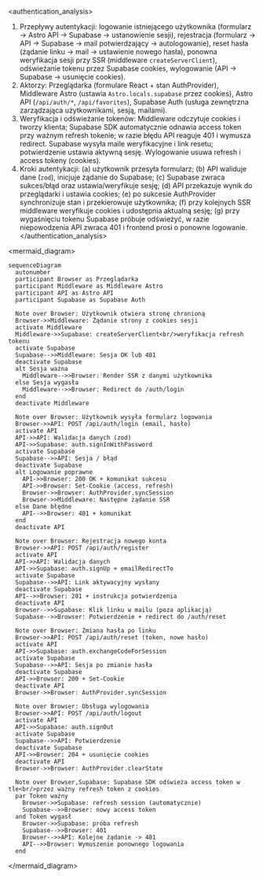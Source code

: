 <authentication_analysis>
1. Przepływy autentykacji: logowanie istniejącego użytkownika (formularz → Astro API → Supabase → ustanowienie sesji), rejestracja (formularz → API → Supabase → mail potwierdzający → autologowanie), reset hasła (żądanie linku → mail → ustawienie nowego hasła), ponowna weryfikacja sesji przy SSR (middleware `createServerClient`), odświeżanie tokenu przez Supabase cookies, wylogowanie (API → Supabase → usunięcie cookies).
2. Aktorzy: Przeglądarka (formulare React + stan AuthProvider), Middleware Astro (ustawia `Astro.locals.supabase` przez cookies), Astro API (`/api/auth/*`, `/api/favorites`), Supabase Auth (usługa zewnętrzna zarządzająca użytkownikami, sesją, mailami).
3. Weryfikacja i odświeżanie tokenów: Middleware odczytuje cookies i tworzy klienta; Supabase SDK automatycznie odnawia access token przy ważnym refresh tokenie; w razie błędu API reaguje 401 i wymusza redirect. Supabase wysyła maile weryfikacyjne i link resetu; potwierdzenie ustawia aktywną sesję. Wylogowanie usuwa refresh i access tokeny (cookies).
4. Kroki autentykacji: (a) użytkownik przesyła formularz; (b) API waliduje dane (`zod`), inicjuje żądanie do Supabase; (c) Supabase zwraca sukces/błąd oraz ustawia/weryfikuje sesję; (d) API przekazuje wynik do przeglądarki i ustawia cookies; (e) po sukcesie AuthProvider synchronizuje stan i przekierowuje użytkownika; (f) przy kolejnych SSR middleware weryfikuje cookies i udostępnia aktualną sesję; (g) przy wygaśnięciu tokenu Supabase próbuje odświeżyć, w razie niepowodzenia API zwraca 401 i frontend prosi o ponowne logowanie.
</authentication_analysis>

<mermaid_diagram>
```mermaid
sequenceDiagram
  autonumber
  participant Browser as Przeglądarka
  participant Middleware as Middleware Astro
  participant API as Astro API
  participant Supabase as Supabase Auth

  Note over Browser: Użytkownik otwiera stronę chronioną
  Browser->>Middleware: Żądanie strony z cookies sesji
  activate Middleware
  Middleware->>Supabase: createServerClient<br/>weryfikacja refresh tokenu
  activate Supabase
  Supabase-->>Middleware: Sesja OK lub 401
  deactivate Supabase
  alt Sesja ważna
    Middleware-->>Browser: Render SSR z danymi użytkownika
  else Sesja wygasła
    Middleware-->>Browser: Redirect do /auth/login
  end
  deactivate Middleware

  Note over Browser: Użytkownik wysyła formularz logowania
  Browser->>API: POST /api/auth/login (email, hasło)
  activate API
  API->>API: Walidacja danych (zod)
  API->>Supabase: auth.signInWithPassword
  activate Supabase
  Supabase-->>API: Sesja / błąd
  deactivate Supabase
  alt Logowanie poprawne
    API->>Browser: 200 OK + komunikat sukcesu
    API->>Browser: Set-Cookie (access, refresh)
    Browser->>Browser: AuthProvider.syncSession
    Browser->>Middleware: Następne żądanie SSR
  else Dane błędne
    API-->>Browser: 401 + komunikat
  end
  deactivate API

  Note over Browser: Rejestracja nowego konta
  Browser->>API: POST /api/auth/register
  activate API
  API->>API: Walidacja danych
  API->>Supabase: auth.signUp + emailRedirectTo
  activate Supabase
  Supabase-->>API: Link aktywacyjny wysłany
  deactivate Supabase
  API-->>Browser: 201 + instrukcja potwierdzenia
  deactivate API
  Browser-->>Supabase: Klik linku w mailu (poza aplikacją)
  Supabase-->>Browser: Potwierdzenie + redirect do /auth/reset

  Note over Browser: Zmiana hasła po linku
  Browser->>API: POST /api/auth/reset (token, nowe hasło)
  activate API
  API->>Supabase: auth.exchangeCodeForSession
  activate Supabase
  Supabase-->>API: Sesja po zmianie hasła
  deactivate Supabase
  API->>Browser: 200 + Set-Cookie
  deactivate API
  Browser->>Browser: AuthProvider.syncSession

  Note over Browser: Obsługa wylogowania
  Browser->>API: POST /api/auth/logout
  activate API
  API->>Supabase: auth.signOut
  activate Supabase
  Supabase-->>API: Potwierdzenie
  deactivate Supabase
  API->>Browser: 204 + usunięcie cookies
  deactivate API
  Browser->>Browser: AuthProvider.clearState

  Note over Browser,Supabase: Supabase SDK odświeża access token w tle<br/>przez ważny refresh token z cookies
  par Token ważny
    Browser->>Supabase: refresh session (automatycznie)
    Supabase-->>Browser: nowy access token
  and Token wygasł
    Browser->>Supabase: próba refresh
    Supabase-->>Browser: 401
    Browser-->>API: Kolejne żądanie -> 401
    API-->>Browser: Wymuszenie ponownego logowania
  end
```
</mermaid_diagram>
